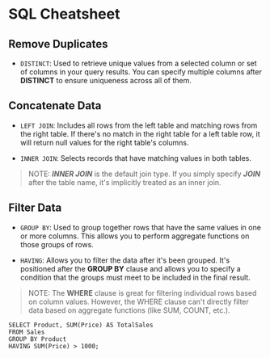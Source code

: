 # SQL Cheatsheet

## Remove Duplicates

- `DISTINCT`: Used to retrieve unique values from a selected column or set of columns in your query results. You can specify multiple columns after **DISTINCT** to ensure uniqueness across all of them.

## Concatenate Data

- `LEFT JOIN`: Includes all rows from the left table and matching rows from the right table. If there's no match in the right table for a left table row, it will return null values for the right table's columns.

- `INNER JOIN`: Selects records that have matching values in both tables.

> NOTE: **_INNER JOIN_** is the default join type. If you simply specify **_JOIN_** after the table name, it's implicitly treated as an inner join.

## Filter Data

- `GROUP BY`: Used to group together rows that have the same values in one or more columns. This allows you to perform aggregate functions on those groups of rows.

- `HAVING`: Allows you to filter the data after it's been grouped. It's positioned after the **GROUP BY** clause and allows you to specify a condition that the groups must meet to be included in the final result.

> NOTE: The **WHERE** clause is great for filtering individual rows based on column values. However, the WHERE clause can't directly filter data based on aggregate functions (like SUM, COUNT, etc.).

```
SELECT Product, SUM(Price) AS TotalSales
FROM Sales
GROUP BY Product
HAVING SUM(Price) > 1000;
```
